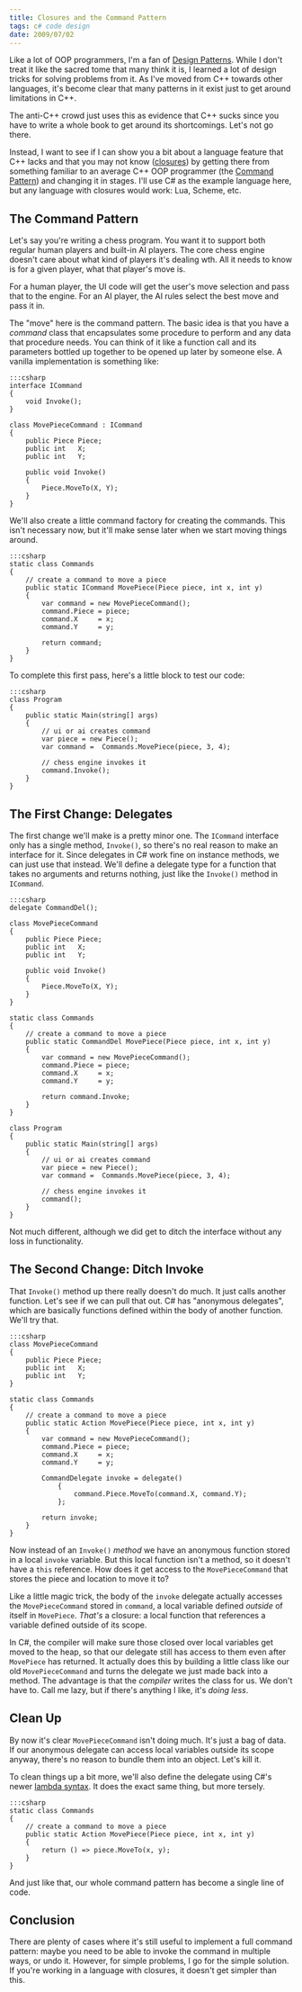 ```yaml
---
title: Closures and the Command Pattern
tags: c# code design
date: 2009/07/02
---
```

Like a lot of OOP programmers, I'm a fan of [Design Patterns](http://www.c2.com/cgi/wiki?DesignPatterns). While I
don't treat it like the sacred tome that many think it is, I learned a lot of
design tricks for solving problems from it. As I've moved from C++ towards
other languages, it's become clear that many patterns in it exist just to get
around limitations in C++.

The anti-C++ crowd just uses this as evidence that C++ sucks since you have to
write a whole book to get around its shortcomings. Let's not go there.

Instead, I want to see if I can show you a bit about a language feature that
C++ lacks and that you may not know ([closures](http://en.wikipedia.org/wiki/Closure_%28computer_science%29)) by getting there from
something familiar to an average C++ OOP programmer (the [Command
Pattern](http://en.wikipedia.org/wiki/Command_pattern)) and changing it in stages. I'll use C# as the example language
here, but any language with closures would work: Lua, Scheme, etc.

## The Command Pattern

Let's say you're writing a chess program. You want it to support both regular
human players and built-in AI players. The core chess engine doesn't care
about what kind of players it's dealing wth. All it needs to know is for a
given player, what that player's move is.

For a human player, the UI code will get the user's move selection and pass
that to the engine. For an AI player, the AI rules select the best move and
pass it in.

The "move" here is the command pattern. The basic idea is that you have a
*command* class that encapsulates some procedure to perform and any data that
procedure needs. You can think of it like a function call and its parameters
bottled up together to be opened up later by someone else. A vanilla implementation is something like:

    :::csharp
    interface ICommand
    {
        void Invoke();
    }

    class MovePieceCommand : ICommand
    {
        public Piece Piece;
        public int   X;
        public int   Y;

        public void Invoke()
        {
            Piece.MoveTo(X, Y);
        }
    }

We'll also create a little command factory for creating the commands. This
isn't necessary now, but it'll make sense later when we start moving things
around.

    :::csharp
    static class Commands
    {
        // create a command to move a piece
        public static ICommand MovePiece(Piece piece, int x, int y)
        {
            var command = new MovePieceCommand();
            command.Piece = piece;
            command.X     = x;
            command.Y     = y;

            return command;
        }
    }

To complete this first pass, here's a little block to test our code:

    :::csharp
    class Program
    {
        public static Main(string[] args)
        {
            // ui or ai creates command
            var piece = new Piece();
            var command =  Commands.MovePiece(piece, 3, 4);

            // chess engine invokes it
            command.Invoke();
        }
    }

## The First Change: Delegates

The first change we'll make is a pretty minor one. The `ICommand` interface
only has a single method, `Invoke()`, so there's no real reason to make an
interface for it. Since delegates in C# work fine on instance methods, we can
just use that instead. We'll define a delegate type for a function that takes
no arguments and returns nothing, just like the `Invoke()` method in
`ICommand`.

    :::csharp
    delegate CommandDel();

    class MovePieceCommand
    {
        public Piece Piece;
        public int   X;
        public int   Y;

        public void Invoke()
        {
            Piece.MoveTo(X, Y);
        }
    }

    static class Commands
    {
        // create a command to move a piece
        public static CommandDel MovePiece(Piece piece, int x, int y)
        {
            var command = new MovePieceCommand();
            command.Piece = piece;
            command.X     = x;
            command.Y     = y;

            return command.Invoke;
        }
    }

    class Program
    {
        public static Main(string[] args)
        {
            // ui or ai creates command
            var piece = new Piece();
            var command =  Commands.MovePiece(piece, 3, 4);

            // chess engine invokes it
            command();
        }
    }

Not much different, although we did get to ditch the interface without any
loss in functionality.

## The Second Change: Ditch Invoke

That `Invoke()` method up there really doesn't do much. It just calls another
function. Let's see if we can pull that out. C# has "anonymous delegates",
which are basically functions defined within the body of another function.
We'll try that.

    :::csharp
    class MovePieceCommand
    {
        public Piece Piece;
        public int   X;
        public int   Y;
    }

    static class Commands
    {
        // create a command to move a piece
        public static Action MovePiece(Piece piece, int x, int y)
        {
            var command = new MovePieceCommand();
            command.Piece = piece;
            command.X     = x;
            command.Y     = y;

            CommandDelegate invoke = delegate()
                {
                    command.Piece.MoveTo(command.X, command.Y);
                };

            return invoke;
        }
    }

Now instead of an `Invoke()` *method* we have an anonymous function stored in
a local `invoke` variable. But this local function isn't a method, so it
doesn't have a `this` reference. How does it get access to the
`MovePieceCommand` that stores the piece and location to move it to?

Like a little magic trick, the body of the `invoke` delegate actually accesses
the `MovePieceCommand` stored in `command`, a local variable defined *outside*
of itself in `MovePiece`. *That's* a closure: a local function that references
a variable defined outside of its scope.

In C#, the compiler will make sure those closed over local variables get moved
to the heap, so that our delegate still has access to them even after
`MovePiece` has returned. It actually does this by building a little class
like our old `MovePieceCommand` and turns the delegate we just made back into
a method. The advantage is that the *compiler* writes the class for us. We
don't have to. Call me lazy, but if there's anything I like, it's _doing
less_.

## Clean Up

By now it's clear `MovePieceCommand` isn't doing much. It's just a bag of
data. If our anonymous delegate can access local variables outside its scope
anyway, there's no reason to bundle them into an object. Let's kill it.

To clean things up a bit more, we'll also define the delegate using C#'s newer
[lambda syntax](http://msdn.microsoft.com/en-us/library/bb397687.aspx). It does the exact same thing, but more tersely.

    :::csharp
    static class Commands
    {
        // create a command to move a piece
        public static Action MovePiece(Piece piece, int x, int y)
        {
            return () => piece.MoveTo(x, y);
        }
    }

And just like that, our whole command pattern has become a single line of
code.

## Conclusion

There are plenty of cases where it's still useful to implement a full command
pattern: maybe you need to be able to invoke the command in multiple ways, or
undo it. However, for simple problems, I go for the simple solution. If you're
working in a language with closures, it doesn't get simpler than this.
